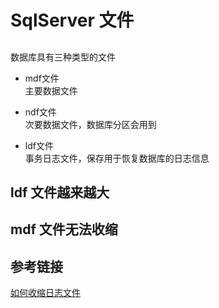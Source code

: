 # SqlServer 文件

## 

数据库具有三种类型的文件

- mdf文件  
主要数据文件

- ndf文件  
次要数据文件，数据库分区会用到

- ldf文件  
事务日志文件，保存用于恢复数据库的日志信息

## ldf 文件越来越大




## mdf 文件无法收缩

## 参考链接

[如何收缩日志文件](https://blog.51cto.com/jimshu/932669)
